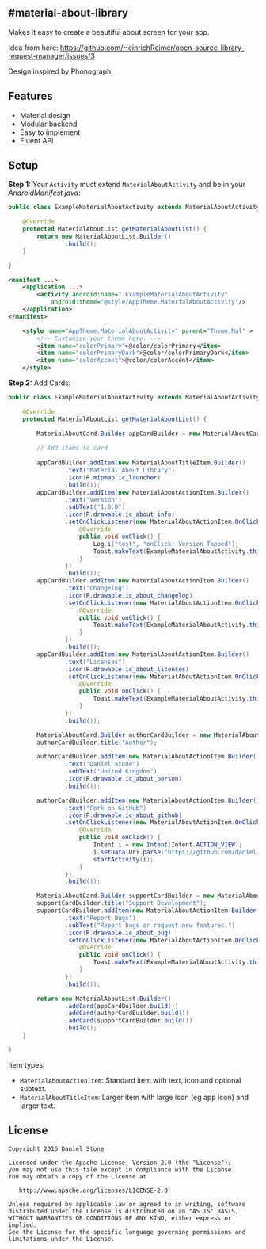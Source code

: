 #material-about-library
--------

Makes it easy to create a beautiful about screen for your app.

Idea from here: https://github.com/HeinrichReimer/open-source-library-request-manager/issues/3

Design inspired by Phonograph.


Features
--------

* Material design
* Modular backend
* Easy to implement
* Fluent API

Setup
-----

**Step 1:** Your `Activity` must extend `MaterialAboutActivity` and be in your *AndroidManifest.java*:
```java
public class ExampleMaterialAboutActivity extends MaterialAboutActivity {

    @Override
    protected MaterialAboutList getMaterialAboutList() {
        return new MaterialAboutList.Builder()
                .build();
    }

}
```

```xml
<manifest ...>
    <application ...>
        <activity android:name=".ExampleMaterialAboutActivity"
            android:theme="@style/AppTheme.MaterialAboutActivity"/>
    </application>
</manifest>
```

```xml
    <style name="AppTheme.MaterialAboutActivity" parent="Theme.Mal" >
        <!-- Customize your theme here. -->
        <item name="colorPrimary">@color/colorPrimary</item>
        <item name="colorPrimaryDark">@color/colorPrimaryDark</item>
        <item name="colorAccent">@color/colorAccent</item>
    </style>
```

**Step 2:** Add Cards:
```java
public class ExampleMaterialAboutActivity extends MaterialAboutActivity {

    @Override
    protected MaterialAboutList getMaterialAboutList() {

        MaterialAboutCard.Builder appCardBuilder = new MaterialAboutCard.Builder();
        
        // Add items to card
        
        appCardBuilder.addItem(new MaterialAboutTitleItem.Builder()
                .text("Material About Library")
                .icon(R.mipmap.ic_launcher)
                .build());
        appCardBuilder.addItem(new MaterialAboutActionItem.Builder()
                .text("Version")
                .subText("1.0.0")
                .icon(R.drawable.ic_about_info)
                .setOnClickListener(new MaterialAboutActionItem.OnClickListener() {
                    @Override
                    public void onClick() {
                        Log.i("test", "onClick: Version Tapped");
                        Toast.makeText(ExampleMaterialAboutActivity.this, "Version Tapped", Toast.LENGTH_SHORT).show();
                    }
                })
                .build());
        appCardBuilder.addItem(new MaterialAboutActionItem.Builder()
                .text("Changelog")
                .icon(R.drawable.ic_about_changelog)
                .setOnClickListener(new MaterialAboutActionItem.OnClickListener() {
                    @Override
                    public void onClick() {
                        Toast.makeText(ExampleMaterialAboutActivity.this, "Changelog Tapped", Toast.LENGTH_SHORT).show();
                    }
                })
                .build());
        appCardBuilder.addItem(new MaterialAboutActionItem.Builder()
                .text("Licenses")
                .icon(R.drawable.ic_about_licenses)
                .setOnClickListener(new MaterialAboutActionItem.OnClickListener() {
                    @Override
                    public void onClick() {
                        Toast.makeText(ExampleMaterialAboutActivity.this, "Licenses Tapped", Toast.LENGTH_SHORT).show();
                    }
                })
                .build());

        MaterialAboutCard.Builder authorCardBuilder = new MaterialAboutCard.Builder();
        authorCardBuilder.title("Author");

        authorCardBuilder.addItem(new MaterialAboutActionItem.Builder()
                .text("Daniel Stone")
                .subText("United Kingdom")
                .icon(R.drawable.ic_about_person)
                .build());

        authorCardBuilder.addItem(new MaterialAboutActionItem.Builder()
                .text("Fork on GitHub")
                .icon(R.drawable.ic_about_github)
                .setOnClickListener(new MaterialAboutActionItem.OnClickListener() {
                    @Override
                    public void onClick() {
                        Intent i = new Intent(Intent.ACTION_VIEW);
                        i.setData(Uri.parse("https://github.com/daniel-stoneuk"));
                        startActivity(i);
                    }
                })
                .build());

        MaterialAboutCard.Builder supportCardBuilder = new MaterialAboutCard.Builder();
        supportCardBuilder.title("Support Development");
        supportCardBuilder.addItem(new MaterialAboutActionItem.Builder()
                .text("Report Bugs")
                .subText("Report bugs or request new features.")
                .icon(R.drawable.ic_about_bug)
                .setOnClickListener(new MaterialAboutActionItem.OnClickListener() {
                    @Override
                    public void onClick() {
                        Toast.makeText(ExampleMaterialAboutActivity.this, "Bug report tapped", Toast.LENGTH_SHORT).show();
                    }
                })
                .build());

        return new MaterialAboutList.Builder()
                .addCard(appCardBuilder.build())
                .addCard(authorCardBuilder.build())
                .addCard(supportCardBuilder.build())
                .build();
    }

}
```
Item types:

- `MaterialAboutActionItem`: Standard item with text, icon and optional subtext.
- `MaterialAboutTitleItem`: Larger item with large icon (eg app icon) and larger text.

License
-------

    Copyright 2016 Daniel Stone

    Licensed under the Apache License, Version 2.0 (the "License");
    you may not use this file except in compliance with the License.
    You may obtain a copy of the License at

       http://www.apache.org/licenses/LICENSE-2.0

    Unless required by applicable law or agreed to in writing, software
    distributed under the License is distributed on an "AS IS" BASIS,
    WITHOUT WARRANTIES OR CONDITIONS OF ANY KIND, either express or implied.
    See the License for the specific language governing permissions and
    limitations under the License.
